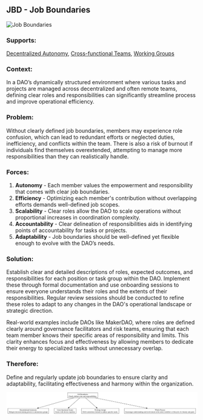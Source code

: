 ## JBD - Job Boundaries

![Job Boundaries](./output/illustration/job_boundaries_illustration_v3.png)

### Supports:
[Decentralized Autonomy](./decentralized_autonomy.html), [Cross-functional Teams](./cross_functional_teams.html), [Working Groups](./working_groups.html)

### Context:
In a DAO’s dynamically structured environment where various tasks and projects are managed across decentralized and often remote teams, defining clear roles and responsibilities can significantly streamline process and improve operational efficiency.

### Problem:
Without clearly defined job boundaries, members may experience role confusion, which can lead to redundant efforts or neglected duties, inefficiency, and conflicts within the team. There is also a risk of burnout if individuals find themselves overextended, attempting to manage more responsibilities than they can realistically handle.

### Forces:
1. **Autonomy** - Each member values the empowerment and responsibility that comes with clear job boundaries.
2. **Efficiency** - Optimizing each member's contribution without overlapping efforts demands well-defined job scopes.
3. **Scalability** - Clear roles allow the DAO to scale operations without proportional increases in coordination complexity.
4. **Accountability** - Clear delineation of responsibilities aids in identifying points of accountability for tasks or projects.
5. **Adaptability** - Job boundaries should be well-defined yet flexible enough to evolve with the DAO’s needs.

### Solution:
Establish clear and detailed descriptions of roles, expected outcomes, and responsibilities for each position or task group within the DAO. Implement these through formal documentation and use onboarding sessions to ensure everyone understands their roles and the extents of their responsibilities. Regular review sessions should be conducted to refine these roles to adapt to any changes in the DAO's operational landscape or strategic direction.

Real-world examples include DAOs like MakerDAO, where roles are defined clearly around governance facilitators and risk teams, ensuring that each team member knows their specific areas of responsibility and limits. This clarity enhances focus and effectiveness by allowing members to dedicate their energy to specialized tasks without unnecessary overlap.

### Therefore:
Define and regularly update job boundaries to ensure clarity and adaptability, facilitating effectiveness and harmony within the organization.


![Job Boundaries](./output/job_boundaries_specific_graph_v3.png)